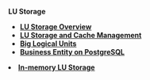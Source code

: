 <strong>LU Storage<strong>

<ul>
<li><a href="/articles/32_LU_storage/01_LU_storage_overview.md">LU Storage Overview</a></li>
<li><a href="/articles/32_LU_storage/02_storage_management.md">LU Storage and Cache Management</a></li>
<li><a href="/articles/32_LU_storage/03_big_lu_storage.md">Big Logical Units</a></li>
<li><a href="/articles/32_LU_storage/04_business_entity_on_pg.md">Business Entity on PostgreSQL</a></li></ul>
<li><a href="/articles/32_LU_storage/05_in_memory_lu_storage.md">In-memory LU Storage</a></li></ul>





